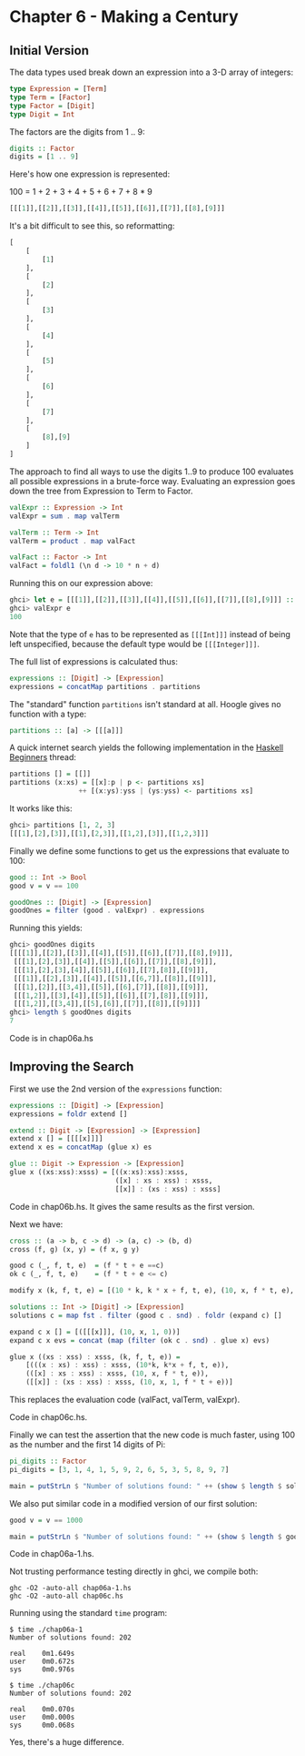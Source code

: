Chapter 6 - Making a Century
============================

Initial Version
---------------

The data types used break down an expression into a 3-D array of integers:

```haskell
type Expression = [Term]
type Term = [Factor] 
type Factor = [Digit] 
type Digit = Int
```

The factors are the digits from 1 .. 9:

```haskell
digits :: Factor
digits = [1 .. 9]
```

Here's how one expression is represented:

100 = 1 + 2 + 3 + 4 + 5 + 6 + 7 + 8 * 9

```haskell
[[[1]],[[2]],[[3]],[[4]],[[5]],[[6]],[[7]],[[8],[9]]]
```

It's a bit difficult to see this, so reformatting:

```haskell
[
    [
        [1]
    ],
    [
        [2]
    ],
    [
        [3]
    ],
    [
        [4]
    ],
    [
        [5]
    ],
    [
        [6]
    ],
    [
        [7]
    ],
    [
        [8],[9]
    ]
]
```

The approach to find all ways to use the digits 1..9 to produce 100 evaluates
all possible expressions in a brute-force way. Evaluating an expression goes down the
tree from Expression to Term to Factor.

```haskell
valExpr :: Expression -> Int 
valExpr = sum . map valTerm

valTerm :: Term -> Int
valTerm = product . map valFact 

valFact :: Factor -> Int
valFact = foldl1 (\n d -> 10 * n + d)
```

Running this on our expression above:

```haskell
ghci> let e = [[[1]],[[2]],[[3]],[[4]],[[5]],[[6]],[[7]],[[8],[9]]] :: [[[Int]]]
ghci> valExpr e
100
```

Note that the type of `e` has to be represented as `[[[Int]]]` instead of being left 
unspecified, because the default type would be `[[[Integer]]]`.

The full list of expressions is calculated thus:

```haskell
expressions :: [Digit] -> [Expression] 
expressions = concatMap partitions . partitions
```

The "standard" function `partitions` isn't standard at all. Hoogle gives no 
function with a type:

```haskell
partitions :: [a] -> [[[a]]]
```

A quick internet search yields the following implementation
in the [Haskell Beginners](http://www.haskell.org/pipermail/beginners/2011-April/006832.html) thread:

```haskell
partitions [] = [[]]
partitions (x:xs) = [[x]:p | p <- partitions xs]
                 ++ [(x:ys):yss | (ys:yss) <- partitions xs]
```

It works like this:

```haskell
ghci> partitions [1, 2, 3]
[[[1],[2],[3]],[[1],[2,3]],[[1,2],[3]],[[1,2,3]]]
```

Finally we define some functions to get us the expressions that evaluate to 100:

```haskell
good :: Int -> Bool
good v = v == 100

goodOnes :: [Digit] -> [Expression]
goodOnes = filter (good . valExpr) . expressions
```

Running this yields:

```haskell
ghci> goodOnes digits
[[[[1]],[[2]],[[3]],[[4]],[[5]],[[6]],[[7]],[[8],[9]]],
 [[[1],[2],[3]],[[4]],[[5]],[[6]],[[7]],[[8],[9]]],
 [[[1],[2],[3],[4]],[[5]],[[6]],[[7],[8]],[[9]]],
 [[[1]],[[2],[3]],[[4]],[[5]],[[6,7]],[[8]],[[9]]],
 [[[1],[2]],[[3,4]],[[5]],[[6],[7]],[[8]],[[9]]],
 [[[1,2]],[[3],[4]],[[5]],[[6]],[[7],[8]],[[9]]],
 [[[1,2]],[[3,4]],[[5],[6]],[[7]],[[8]],[[9]]]]
ghci> length $ goodOnes digits
7
```

Code is in chap06a.hs

Improving the Search
--------------------

First we use the 2nd version of the `expressions` function:

```haskell
expressions :: [Digit] -> [Expression] 
expressions = foldr extend []

extend :: Digit -> [Expression] -> [Expression] 
extend x [] = [[[[x]]]]
extend x es = concatMap (glue x) es

glue :: Digit -> Expression -> [Expression] 
glue x ((xs:xss):xsss) = [((x:xs):xss):xsss,
                          ([x] : xs : xss) : xsss, 
                          [[x]] : (xs : xss) : xsss]
```

Code in chap06b.hs. It gives the same results as the first version.

Next we have:

```haskell
cross :: (a -> b, c -> d) -> (a, c) -> (b, d)
cross (f, g) (x, y) = (f x, g y)

good c (_, f, t, e)  = (f * t + e ==c)
ok c (_, f, t, e)    = (f * t + e <= c)

modify x (k, f, t, e) = [(10 * k, k * x + f, t, e), (10, x, f * t, e), (10, x, 1, f * t + e)]

solutions :: Int -> [Digit] -> [Expression]
solutions c = map fst . filter (good c . snd) . foldr (expand c) []

expand c x [] = [([[[x]]], (10, x, 1, 0))]
expand c x evs = concat (map (filter (ok c . snd) . glue x) evs)

glue x ((xs : xss) : xsss, (k, f, t, e)) =
    [(((x : xs) : xss) : xsss, (10*k, k*x + f, t, e)),
    (([x] : xs : xss) : xsss, (10, x, f * t, e)),
    ([[x]] : (xs : xss) : xsss, (10, x, 1, f * t + e))]

```

This replaces the evaluation code (valFact, valTerm, valExpr).

Code in chap06c.hs.

Finally we can test the assertion that the new code is much faster, using 
100 as the number and the first 14 digits of Pi:

```haskell
pi_digits :: Factor
pi_digits = [3, 1, 4, 1, 5, 9, 2, 6, 5, 3, 5, 8, 9, 7]

main = putStrLn $ "Number of solutions found: " ++ (show $ length $ solutions 1000 pi_digits)
```

We also put similar code in a modified version of our first solution:

```haskell
good v = v == 1000

main = putStrLn $ "Number of solutions found: " ++ (show $ length $ goodOnes pi_digits)
```

Code in chap06a-1.hs.

Not trusting performance testing directly in ghci, we compile both:

```
ghc -O2 -auto-all chap06a-1.hs
ghc -O2 -auto-all chap06c.hs
```

Running using the standard `time` program:

```
$ time ./chap06a-1
Number of solutions found: 202

real    0m1.649s
user    0m0.672s
sys     0m0.976s

$ time ./chap06c
Number of solutions found: 202

real    0m0.070s
user    0m0.000s
sys     0m0.068s
```

Yes, there's a huge difference.
